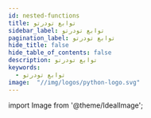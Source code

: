 ```yaml
---
id: nested-functions
title: توابع تودرتو
sidebar_label: توابع تودرتو
pagination_label: توابع تودرتو
hide_title: false
hide_table_of_contents: false
description: توابع تودرتو
keywords:
  - توابع تودرتو
image:  "//img/logos/python-logo.svg"
---
```


import Image from '@theme/IdealImage';
